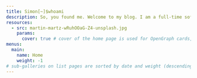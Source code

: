 ```yaml
---
title: Simon[~]$whoami
description: So, you found me. Welcome to my blog. I am a full-time software engineer at OPC IT Pty Limited, where I work as a web developer. I also tutor at the Australian National University and volunteer at Medical Pantry. In this blog, I write about the lessons I learn during my professional journey and my interests, particularly in photography. You can also find me via the following...
resources:
  - src: martin-martz-wRuhOOaG-Z4-unsplash.jpg
    params:
      cover: true # cover of the home page is used for OpenGraph cards, etc.
menus:
  main:
    name: Home
    weight: -1
# sub-galleries on list pages are sorted by date and weight (descending)
---
```

